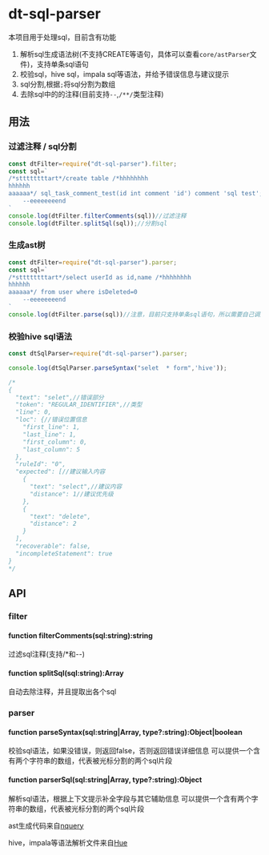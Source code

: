 # dt-sql-parser

本项目用于处理sql，目前含有功能

1. 解析sql生成语法树(不支持CREATE等语句，具体可以查看`core/astParser`文件)，支持单条sql语句
2. 校验sql，hive sql，impala sql等语法，并给予错误信息与建议提示
3. sql分割,根据`;`将sql分割为数组
4. 去除sql中的的注释(目前支持`--`,`/**/`类型注释)


## 用法

### 过滤注释 / sql分割

``` javascript
const dtFilter=require("dt-sql-parser").filter;
const sql=`
/*sttttttttart*/create table /*hhhhhhhh
hhhhhh
aaaaaa*/ sql_task_comment_test(id int comment 'id') comment 'sql test';
    --eeeeeeeend
`
console.log(dtFilter.filterComments(sql))//过滤注释
console.log(dtFilter.splitSql(sql));//分割sql
```

### 生成ast树
``` javascript
const dtFilter=require("dt-sql-parser").parser;
const sql=`
/*sttttttttart*/select userId as id,name /*hhhhhhhh
hhhhhh
aaaaaa*/ from user where isDeleted=0
    --eeeeeeeend
`
console.log(dtFilter.parse(sql))//注意，目前只支持单条sql语句，所以需要自己调用sql分割一条一条处理！
```

### 校验hive sql语法
``` javascript
const dtSqlParser=require("dt-sql-parser").parser;

console.log(dtSqlParser.parseSyntax("selet  * form",'hive'));

/*
{
  "text": "selet",//错误部分
  "token": "REGULAR_IDENTIFIER",//类型
  "line": 0,
  "loc": {//错误位置信息
    "first_line": 1,
    "last_line": 1,
    "first_column": 0,
    "last_column": 5
  },
  "ruleId": "0",
  "expected": [//建议输入内容
    {
      "text": "select",//建议内容
      "distance": 1//建议优先级
    },
    {
      "text": "delete",
      "distance": 2
    }
  ],
  "recoverable": false,
  "incompleteStatement": true
}
*/
```

## API

### filter

#### function filterComments(sql:string):string
过滤sql注释(支持/*和--)

#### function splitSql(sql:string):Array<string>
自动去除注释，并且提取出各个sql

### parser

#### function parseSyntax(sql:string|Array<string>, type?:string):Object|boolean
校验sql语法，如果没错误，则返回false，否则返回错误详细信息
可以提供一个含有两个字符串的数组，代表被光标分割的两个sql片段

#### function parserSql(sql:string|Array<string>, type?:string):Object
解析sql语法，根据上下文提示补全字段与其它辅助信息
可以提供一个含有两个字符串的数组，代表被光标分割的两个sql片段


ast生成代码来自[nquery](https://github.com/alibaba/nquery/)

hive，impala等语法解析文件来自[Hue](https://github.com/cloudera/hue)
